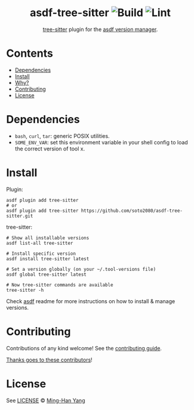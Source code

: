 <div align="center">

# asdf-tree-sitter ![Build](https://github.com/soto2080/asdf-tree-sitter/workflows/Build/badge.svg) ![Lint](https://github.com/soto2080/asdf-tree-sitter/workflows/Lint/badge.svg)

[tree-sitter](https://github.com/soto2080/tree-sitter) plugin for the [asdf version manager](https://asdf-vm.com).

</div>

# Contents

- [Dependencies](#dependencies)
- [Install](#install)
- [Why?](#why)
- [Contributing](#contributing)
- [License](#license)

# Dependencies

- `bash`, `curl`, `tar`: generic POSIX utilities.
- `SOME_ENV_VAR`: set this environment variable in your shell config to load the correct version of tool x.

# Install

Plugin:

```shell
asdf plugin add tree-sitter
# or
asdf plugin add tree-sitter https://github.com/soto2080/asdf-tree-sitter.git
```

tree-sitter:

```shell
# Show all installable versions
asdf list-all tree-sitter

# Install specific version
asdf install tree-sitter latest

# Set a version globally (on your ~/.tool-versions file)
asdf global tree-sitter latest

# Now tree-sitter commands are available
tree-sitter -h
```

Check [asdf](https://github.com/asdf-vm/asdf) readme for more instructions on how to
install & manage versions.

# Contributing

Contributions of any kind welcome! See the [contributing guide](contributing.md).

[Thanks goes to these contributors](https://github.com/soto2080/asdf-tree-sitter/graphs/contributors)!

# License

See [LICENSE](LICENSE) © [Ming-Han Yang](https://github.com/soto2080/)
